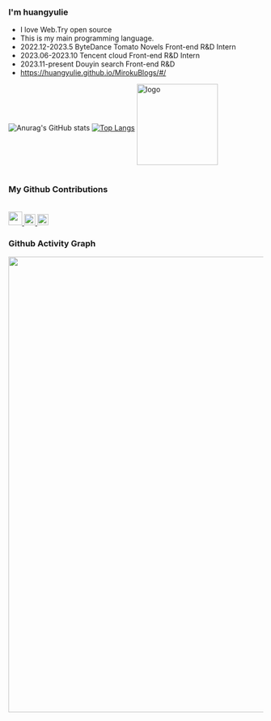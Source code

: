 ### I'm huangyulie
 - I love Web.Try open source
 - This is my main programming language.
 - 2022.12-2023.5 ByteDance Tomato Novels Front-end R&D Intern
 - 2023.06-2023.10 Tencent cloud Front-end R&D Intern
 - 2023.11-present Douyin search Front-end R&D 
 - https://huangyulie.github.io/MirokuBlogs/#/


![Anurag's GitHub stats](https://github-readme-stats.vercel.app/api?username=huangyulie&show_icons=true&bg_color=00000000)
[![Top Langs](https://github-readme-stats.vercel.app/api/top-langs/?username=huangyulie)](https://github.com/huangyulie/github-readme-stats)
<img src="https://github-profile-trophy.vercel.app/?username=huangyulie&theme=flat&column=8" alt="logo" height="160" align="center" style="margin: auto; margin-bottom: 15px;" />

### My Github Contributions

<br>
<a href="#">
<img height="27px" src="https://user-images.githubusercontent.com/41336612/118458463-5c9aeb00-b72d-11eb-947f-5a1f6a7f8b9e.png" />
</a>
<a href="https://github.com/Tencent/OMI">
  <img alt="Tencent" width="22px" src="https://user-images.githubusercontent.com/41336612/118458817-b1d6fc80-b72d-11eb-8bcc-f4c995635ca3.png" />
</a>

<a href="https://github.com/arco-design/arco-design">
  <img alt="arco-design" width="22px" src="https://avatars.githubusercontent.com/u/64576149?s=200&v=4" />
</a>




### Github Activity Graph

<img style="width: 900px;" src="https://github-readme-activity-graph.vercel.app/graph?username=huangyulie&theme=vue&bg_color=ffffff&point=009e24&hide_border=true&custom_title=Activity%20Graph" />

